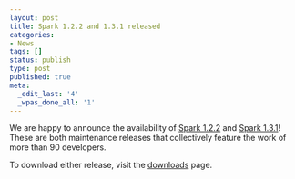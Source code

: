 ```yaml
---
layout: post
title: Spark 1.2.2 and 1.3.1 released
categories:
- News
tags: []
status: publish
type: post
published: true
meta:
  _edit_last: '4'
  _wpas_done_all: '1'
---
```

We are happy to announce the availability of <a href="{{site.baseurl}}/releases/spark-release-1-2-2.html" title="Spark Release 1.2.2">Spark 1.2.2</a> and <a href="{{site.baseurl}}/releases/spark-release-1-3-1.html" title="Spark Release 1.3.1">Spark 1.3.1</a>! These are both maintenance releases that collectively feature the work of more than 90 developers. 

To download either release, visit the <a href="{{site.baseurl}}/downloads.html">downloads</a> page.
